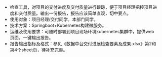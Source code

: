 + 检查工具，对项目的交付进度及交付质量进行跟踪，便于项目经理把控项目进度和交付质量。输出一份报告，报告应该简单直观，切中要点。
+ 使用对象：项目经理/交付同学，本部门同学。
+ 技术方案：Springboot+Kubernetes构建微服务。
+ 运维及使用要求：可随时部署到项目现场环境kubernetes集群中，提供web页面，一键输出报告。
+ 报告输出指标及格式：参见《数据中台交付进展检查要素及成果.xlsx》第2和第4个sheet页，待补充完善。